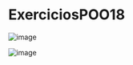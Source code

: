 # ExerciciosPOO18

![image](https://github.com/JoaoVictorArantes/ExerciciosPOO18/assets/80133673/89d13af9-e870-4c54-b2dc-1de566ce3e5f)


![image](https://github.com/JoaoVictorArantes/ExerciciosPOO18/assets/80133673/147013c0-a4b5-4aa0-a5c0-fd7b8373fab3)


